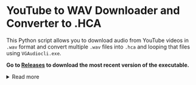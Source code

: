 
# YouTube to WAV Downloader and Converter to .HCA

This Python script allows you to download audio from YouTube videos in `.wav` format and convert multiple `.wav` files into `.hca` and looping that files using `VGAudiocli.exe`. 

**Go to [Releases](https://github.com/akhos09/wavtohactool/releases) to download the most recent version of the executable.**

<details>
<summary>Read more</summary>
## Table of Contents
- [Dependencies](#dependencies)
- [Installation](#installation)
- [Usage](#usage)
- [License](#license)

## Dependencies

This script requires the following libraries and tools:

1. **yt-dlp**: A command-line program to download videos from YouTube and other sites.
2. **ffmpeg**: A multimedia framework for handling video, audio, and other multimedia files and streams, does all the proccess of downloading the `.wav` file of the URL from YouTube.
3. **SciPy**: For reading `.wav` files and the metadata of them.
4. **Tkinter**: For the file dialog to select `.wav` files.
5. **VGAudioCLI**: An executable which utility is to convert selected `.wav` files to `.hac`.
6. **(Optional) PyTube**: Library that is required for the URL extractor tool.
### Install Required Libraries

You can install the necessary Python libraries using `pip`. Run the following command:

```
pip install yt-dlp scipy
```

### Install FFmpeg
1. Download the .exe from [FFmpeg's official site](https://ffmpeg.org/download.html). or [FFmpeg's repository](https://github.com/BtbN/FFmpeg-Builds/releases) (Personally I prefer the repository). 
2. Extract the downloaded ZIP file to the directory where the script is located at.

## Installation

1. Clone this repository:

   ```
   git clone https://github.com/akhos09/wavtohac.git
   cd WavToHac
   ```

2. Ensure that all dependencies are installed as outlined above.

3. Place `ffmpeg.exe` in the same directory as this script or specify the correct path in the code.

## Usage

1. **Run the script**:

   Open a terminal or command prompt and navigate to the directory containing the script. Run the following command:

   ```
   python wavtohac.py
   ```

2. **Import the .txt file**

   Write down an `.txt` file (https://url,name,name.hca), to import the URL of the song from YouTube you want to download, the name of the `.wav` file, and the converted `.hca` file name.
   For example:

   ```
   https://www.youtube.com/watch?v=ixZDTiXiHsc,song1,hca1.hca
   https://www.youtube.com/watch?v=gqbQuypKCCU,song,hca2.hca
   ```

## Troubleshooting

- Ensure that `ffmpeg` is in the same directory as the script.
- Make sure `yt-dlp` is updated to the latest version for compatibility.
- If any errors occur while executing the commands, check the output for error messages for troubleshooting.
- If the script is not executed where the script is located at, it will not recognise the .exe of VGAudioCLI, so just make sure you are in the directory of the script and the VGAudioCLI.exe.

## License

This project is licensed under the MIT License - see the [LICENSE](LICENSE) file for details.
